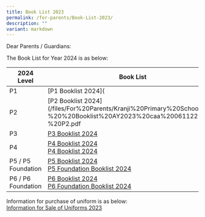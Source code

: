 ```yaml
---
title: Book List 2023
permalink: /for-parents/Book-List-2023/
description: ""
variant: markdown
---
```

Dear Parents / Guardians:

The Book List for Year 2024 is as below:

| 2024 Level |  Book List | 
| ----- | ------------------ | 
| P1   | [P1 Booklist 2024]([](/files/For%20Parents/p1_booklist_ay2024.pdf)                    | 
|P2    |            [P2 Booklist 2024](/files/For%20Parents/Kranji%20Primary%20School%20-%20%20Booklist%20AY2023%20caa%20061122%20-%20P2.pdf[](/files/For%20Parents/p1_booklist_ay2024.pdf)                |
|P3    |                  [P3 Booklist 2024](/files/For%20Parents/p3_booklist_ay2024.pdf)          |
|P4    |             [P4 Booklist 2024](/files/For%20Parents/P4_Booklist_AY2024.pdf)<br>[P4 Booklist 2024](/files/For%20Parents/P4_Booklist_AY2024.pdf)               |
|P5 / P5 Foundation| [P5 Booklist 2024](/files/For%20Parents/Kranji%20Primary%20School%20-%20%20Booklist%20AY2023%20caa%20061122%20-%20P5.pdf)<br>[P5 Foundation Booklist 2024](/files/For%20Parents/Kranji%20Primary%20School%20-%20%20Booklist%20AY2023%20caa%20061122%20-%20P5%20FDN.pdf)    |
|P6 / P6 Foundation|  [P6 Booklist 2024](/files/For%20Parents/Kranji%20Primary%20School%20-%20%20Booklist%20AY2023%20caa%20061122%20-%20P6.pdf) <br> [P6 Foundation Booklist 2024](/files/For%20Parents/Kranji%20Primary%20School%20-%20%20Booklist%20AY2023%20caa%20061122%20-%20P6%20FDN.pdf)   |

Information for purchase of uniform is as below:<br>
[Information for Sale of Uniforms 2023](/files/For%20Parents/Information%20for%20Sale%20of%20Uniforms%202023_KPS_V2.pdf)